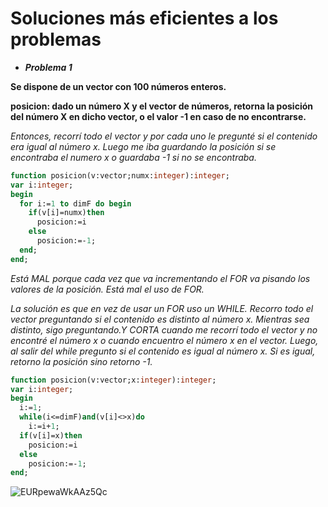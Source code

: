 # Soluciones más eficientes a los problemas

- ***Problema 1*** 

**Se dispone de un vector con 100 números enteros.** 

**posicion: dado un número X y el vector de números, retorna la posición del número X en dicho vector, o el valor -1 en caso de no encontrarse.**

*Entonces, recorrí todo el vector y por cada uno le pregunté si el contenido era igual al número x. Luego me iba guardando la posición si se encontraba el numero x
o guardaba -1 si no se encontraba.*
````pascal
function posicion(v:vector;numx:integer):integer;
var i:integer;
begin
  for i:=1 to dimF do begin
    if(v[i]=numx)then
      posicion:=i
    else
      posicion:=-1;
  end;
end;
````
*Está MAL porque cada vez que va incrementando el FOR va pisando los valores de la posición. Está mal el uso de FOR.*

*La solución es que en vez de usar un FOR uso un WHILE. Recorro todo el vector preguntando si el contenido es distinto al número x. Mientras sea distinto, sigo preguntando.Y CORTA cuando me recorrí todo el vector y no encontré el número x o cuando encuentro el número x en el vector. Luego, al salir del while pregunto 
si el contenido es igual al número x. Si es igual, retorno la posición sino retorno -1.*

````pascal
function posicion(v:vector;x:integer):integer;
var i:integer;
begin
  i:=1;
  while(i<=dimF)and(v[i]<>x)do
    i:=i+1;
  if(v[i]=x)then
    posicion:=i
  else
    posicion:=-1;
end;
````

![EURpewaWkAAz5Qc](https://user-images.githubusercontent.com/92184167/166010189-5871a4b2-7a8f-4641-8b66-2786921cfdf8.jpg)
